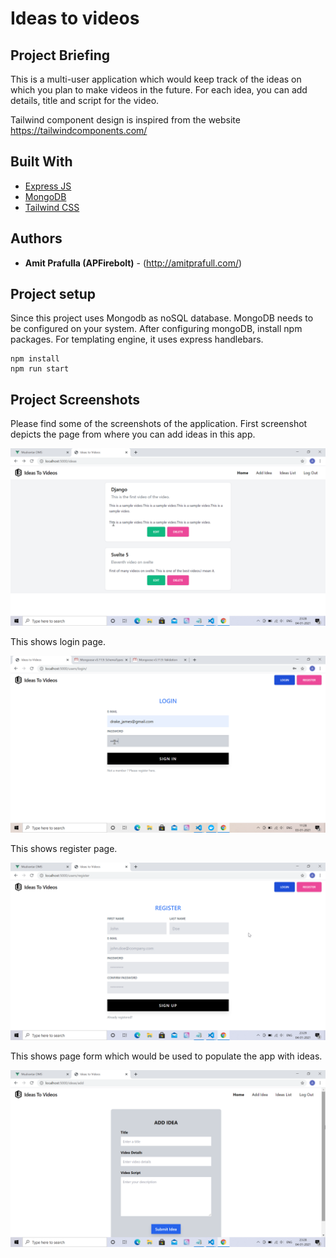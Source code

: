 # Ideas to videos

## Project Briefing

This is a multi-user application which would keep track of the ideas on which you plan to make videos in the future. For each idea, you can add details, title and script for the video.

Tailwind component design is inspired from the website 
https://tailwindcomponents.com/

## Built With

* [Express JS](https://expressjs.com)
* [MongoDB](https://www.mongodb.com/)
* [Tailwind CSS](https://tailwindcss.com/)

## Authors

* **Amit Prafulla (APFirebolt)** - (http://amitprafull.com/)

## Project setup
Since this project uses Mongodb as noSQL database. MongoDB needs to be configured on your system. After configuring mongoDB, install npm packages. For templating engine, it uses express handlebars.
```
npm install
npm run start
```

## Project Screenshots

Please find some of the screenshots of the application. First screenshot depicts the page from where you can add ideas in this app.

![alt text](./screenshots/ideas.png)

This shows login page.

![alt text](./screenshots/login.png)

This shows register page.

![alt text](./screenshots/register.png)

This shows page form which would be used to populate the app with ideas.

![alt text](./screenshots/add_idea_form.png)